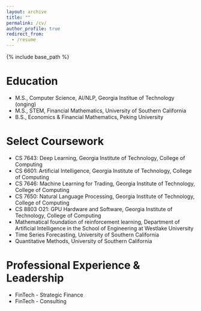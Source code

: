 ```yaml
---
layout: archive
title: ""
permalink: /cv/
author_profile: true
redirect_from:
  - /resume
---
```


{% include base_path %}

Education
======
* M.S., Computer Science, AI/NLP, Georgia Institue of Technology (onging)
* M.S., STEM, Financial Mathematics, University of Southern California
* B.S., Economics & Financial Mathematics, Peking University

Select Coursework
======
* CS 7643: Deep Learning, Georgia Institute of Technology, College of Computing
* CS 6601: Artificial Intelligence, Georgia Institute of Technology, College of Computing
* CS 7646: Machine Learning for Trading, Georgia Institute of Technology, College of Computing
* CS 7650: Natural Language Processing, Georgia Institute of Technology, College of Computing
* CS 8803 O21: GPU Hardware and Software, Georgia Institute of Technology, College of Computing
* Mathematical foundation of reinforcement learning, Department of Artificial Intelligence in the School of Engineering at Westlake University
* Time Series Forecasting, University of Southern California
* Quantitative Methods, University of Southern California

Professional Experience & Leadership
======
* FinTech - Strategic Finance
* FinTech - Consulting
  
<!--Skills
======
* Skill 1
* Skill 2
  * Sub-skill 2.1
  * Sub-skill 2.2
  * Sub-skill 2.3
* Skill 3

Publications
======
  <ul>{% for post in site.publications reversed %}
    {% include archive-single-cv.html %}
  {% endfor %}</ul>
  
Talks
======
  <ul>{% for post in site.talks reversed %}
    {% include archive-single-talk-cv.html  %}
  {% endfor %}</ul>
  
Teaching
======
  <ul>{% for post in site.teaching reversed %}
    {% include archive-single-cv.html %}
  {% endfor %}</ul>
  
Service and leadership
======
* Currently signed in to 43 different slack teams-->
